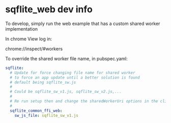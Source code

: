 # sqflite_web dev info

To develop, simply run the web example that has a custom shared worker implementation

In chrome View log in:

chrome://inspect/#workers

To override the shared worker file name, in pubspec.yaml:

```yaml
sqflite:
  # Update for force changing file name for shared worker
  # to force an app update until a better solution is found
  # default being sqflite_sw.js
  #
  # Could be sqflite_sw_v1.js, sqflite_sw_v2.js,...
  #
  # Re run setup then and change the sharedWorkerUri options in the client.
  #
  sqflite_common_ffi_web:
    sw_js_file: sqflite_sw_v1.js
```